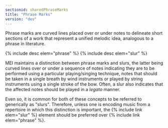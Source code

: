 ```yaml
---
sectionid: sharedPhraseMarks
title: "Phrase Marks"
version: "dev"
---
```


Phrase marks are curved lines placed over or under notes to delineate short sections of a work that represent a unified melodic idea, analogous to a phrase in literature.

{% include desc elem="phrase" %}
{% include desc elem="slur" %}

MEI maintains a distinction between phrase marks and slurs, the latter being curved lines over or under a sequence of notes indicating they are to be performed using a particular playing/singing technique, notes that should be taken in a single breath by wind instruments or played by string instruments using a single stroke of the bow. Often, a slur also indicates that the affected notes should be played in a *legato* manner.

Even so, it is common for both of these concepts to be referred to generically as "slurs". Therefore, unless one is encoding music from a repertoire in which this distinction is important, the {% include link elem="slur" %} element should be preferred over {% include link elem="phrase" %}.
